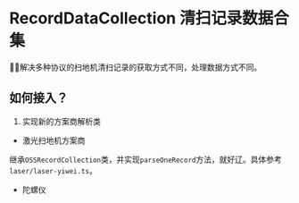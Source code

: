 # RecordDataCollection 清扫记录数据合集

解决多种协议的扫地机清扫记录的获取方式不同，处理数据方式不同。

## 如何接入？

1. 实现新的方案商解析类

- 激光扫地机方案商

继承`OSSRecordCollection`类，并实现`parseOneRecord`方法，就好辽。具体参考`laser/laser-yiwei.ts`。

- 陀螺仪


